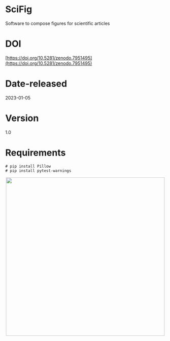 
# SciFig

Software to compose figures for scientific articles

# DOI

[https://doi.org/10.5281/zenodo.7951495](https://doi.org/10.5281/zenodo.7951495)

# Date-released 

2023-01-05

# Version

1.0

# Requirements

```shell
# pip install Pillow
# pip install pytest-warnings
```

<p align="center">
<img src="https://s3-eu-west-1.amazonaws.com/openreseurope/manuscripts/17011/12792983-3e30-4d0e-9fad-d0a7989fdc91_figure1.gif" width="500">
</p>

